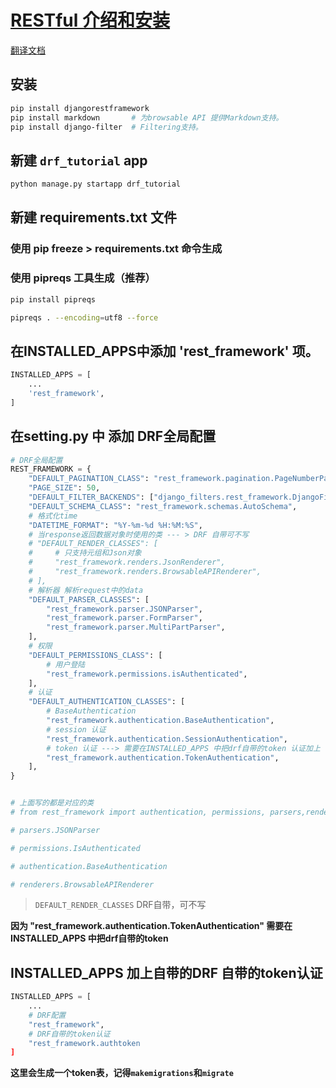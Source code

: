 # [RESTful 介绍和安装](https://www.django-rest-framework.org/#requirements)

[翻译文档](https://q1mi.github.io/Django-REST-framework-documentation/#_5)

## 安装
```sh
pip install djangorestframework
pip install markdown       # 为browsable API 提供Markdown支持。
pip install django-filter  # Filtering支持。
```

## 新建 `drf_tutorial` app
```sh
python manage.py startapp drf_tutorial
```

## 新建 requirements.txt 文件
### 使用 pip freeze > requirements.txt 命令生成

### 使用 pipreqs 工具生成（推荐）
```sh
pip install pipreqs

pipreqs . --encoding=utf8 --force
```

## 在INSTALLED_APPS中添加 'rest_framework' 项。
```py
INSTALLED_APPS = [
    ...
    'rest_framework',
]
```

## 在setting.py 中 添加 DRF全局配置
```python
# DRF全局配置
REST_FRAMEWORK = {
    "DEFAULT_PAGINATION_CLASS": "rest_framework.pagination.PageNumberPagination",
    "PAGE_SIZE": 50,
    "DEFAULT_FILTER_BACKENDS": ["django_filters.rest_framework.DjangoFilterBackend"],
    "DEFAULT_SCHEMA_CLASS": "rest_framework.schemas.AutoSchema",
    # 格式化time
    "DATETIME_FORMAT": "%Y-%m-%d %H:%M:%S",
    # 当response返回数据对象时使用的类 --- > DRF 自带可不写
    # "DEFAULT_RENDER_CLASSES": [
    #     # 只支持元组和Json对象
    #     "rest_framework.renders.JsonRenderer",
    #     "rest_framework.renders.BrowsableAPIRenderer",
    # ],
    # 解析器 解析request中的data
    "DEFAULT_PARSER_CLASSES": [
        "rest_framework.parser.JSONParser",
        "rest_framework.parser.FormParser",
        "rest_framework.parser.MultiPartParser",
    ],
    # 权限
    "DEFAULT_PERMISSIONS_CLASS": [
        # 用户登陆
        "rest_framework.permissions.isAuthenticated",
    ],
    # 认证
    "DEFAULT_AUTHENTICATION_CLASSES": [
        # BaseAuthentication
        "rest_framework.authentication.BaseAuthentication",
        # session 认证
        "rest_framework.authentication.SessionAuthentication",
        # token 认证 ---> 需要在INSTALLED_APPS 中把drf自带的token 认证加上
        "rest_framework.authentication.TokenAuthentication",
    ],
}


# 上面写的都是对应的类
# from rest_framework import authentication, permissions, parsers,renderers

# parsers.JSONParser

# permissions.IsAuthenticated

# authentication.BaseAuthentication

# renderers.BrowsableAPIRenderer
```

> `DEFAULT_RENDER_CLASSES` DRF自带，可不写


**因为 "rest_framework.authentication.TokenAuthentication" 需要在INSTALLED_APPS 中把drf自带的token**

## INSTALLED_APPS 加上自带的DRF 自带的token认证
```python
INSTALLED_APPS = [
    ...
    # DRF配置
    "rest_framework",
    # DRF自带的token认证
    "rest_framework.authtoken
]
```

**这里会生成一个token表，记得`makemigrations`和`migrate`**